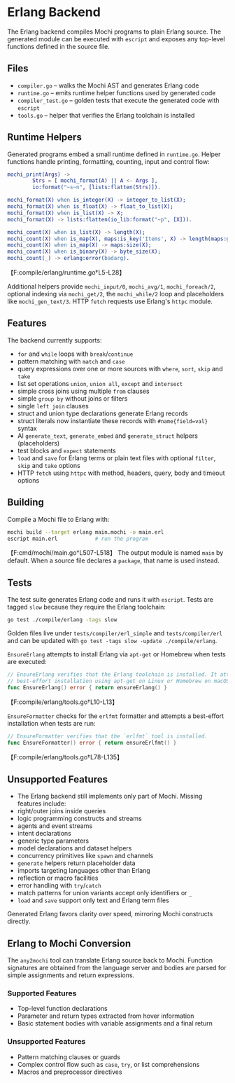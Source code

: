 # Erlang Backend

The Erlang backend compiles Mochi programs to plain Erlang source. The generated module can be executed with `escript` and exposes any top-level functions defined in the source file.

## Files

- `compiler.go` – walks the Mochi AST and generates Erlang code
- `runtime.go` – emits runtime helper functions used by generated code
- `compiler_test.go` – golden tests that execute the generated code with `escript`
- `tools.go` – helper that verifies the Erlang toolchain is installed

## Runtime Helpers

Generated programs embed a small runtime defined in `runtime.go`. Helper functions handle printing, formatting, counting, input and control flow:

```erlang
mochi_print(Args) ->
        Strs = [ mochi_format(A) || A <- Args ],
        io:format("~s~n", [lists:flatten(Strs)]).

mochi_format(X) when is_integer(X) -> integer_to_list(X);
mochi_format(X) when is_float(X) -> float_to_list(X);
mochi_format(X) when is_list(X) -> X;
mochi_format(X) -> lists:flatten(io_lib:format("~p", [X])).

mochi_count(X) when is_list(X) -> length(X);
mochi_count(X) when is_map(X), maps:is_key('Items', X) -> length(maps:get('Items', X));
mochi_count(X) when is_map(X) -> maps:size(X);
mochi_count(X) when is_binary(X) -> byte_size(X);
mochi_count(_) -> erlang:error(badarg).
```
【F:compile/erlang/runtime.go†L5-L28】

Additional helpers provide `mochi_input/0`, `mochi_avg/1`, `mochi_foreach/2`, optional indexing via `mochi_get/2`, the `mochi_while/2` loop and placeholders like `mochi_gen_text/3`. HTTP `fetch` requests use Erlang's `httpc` module.

## Features

The backend currently supports:

- `for` and `while` loops with `break`/`continue`
- pattern matching with `match` and `case`
- query expressions over one or more sources with `where`, `sort`, `skip` and `take`
- list set operations `union`, `union all`, `except` and `intersect`
- simple cross joins using multiple `from` clauses
- simple `group by` without joins or filters
- single `left join` clauses
- struct and union type declarations generate Erlang records
- struct literals now instantiate these records with `#name{field=val}` syntax
- AI `generate_text`, `generate_embed` and `generate_struct` helpers (placeholders)
- test blocks and `expect` statements
- `load` and `save` for Erlang terms or plain text files with optional `filter`, `skip` and `take` options
- HTTP `fetch` using `httpc` with method, headers, query, body and timeout options

## Building

Compile a Mochi file to Erlang with:

```bash
mochi build --target erlang main.mochi -o main.erl
escript main.erl            # run the program
```
【F:cmd/mochi/main.go†L507-L518】
The output module is named `main` by default. When a source file declares a `package`, that name is used instead.

## Tests

The test suite generates Erlang code and runs it with `escript`. Tests are tagged `slow` because they require the Erlang toolchain:

```bash
go test ./compile/erlang -tags slow
```

Golden files live under `tests/compiler/erl_simple` and `tests/compiler/erl` and can be updated with `go test -tags slow -update ./compile/erlang`.

`EnsureErlang` attempts to install Erlang via `apt-get` or Homebrew when tests are executed:

```go
// EnsureErlang verifies that the Erlang toolchain is installed. It attempts a
// best-effort installation using apt-get on Linux or Homebrew on macOS.
func EnsureErlang() error { return ensureErlang() }
```
【F:compile/erlang/tools.go†L10-L13】

`EnsureFormatter` checks for the `erlfmt` formatter and attempts a best-effort
installation when tests are run:

```go
// EnsureFormatter verifies that the `erlfmt` tool is installed.
func EnsureFormatter() error { return ensureErlfmt() }
```
【F:compile/erlang/tools.go†L78-L135】

## Unsupported Features

- The Erlang backend still implements only part of Mochi. Missing features include:
- right/outer joins inside queries
- logic programming constructs and streams
- agents and event streams
- intent declarations
- generic type parameters
- model declarations and dataset helpers
- concurrency primitives like `spawn` and channels
- `generate` helpers return placeholder data
- imports targeting languages other than Erlang
- reflection or macro facilities
- error handling with `try`/`catch`
- match patterns for union variants accept only identifiers or `_`
- `load` and `save` support only text and Erlang term files

Generated Erlang favors clarity over speed, mirroring Mochi constructs directly.

## Erlang to Mochi Conversion

The `any2mochi` tool can translate Erlang source back to Mochi. Function
signatures are obtained from the language server and bodies are parsed for
simple assignments and return expressions.

### Supported Features

- Top-level function declarations
- Parameter and return types extracted from hover information
- Basic statement bodies with variable assignments and a final return

### Unsupported Features

- Pattern matching clauses or guards
- Complex control flow such as `case`, `try`, or list comprehensions
- Macros and preprocessor directives
